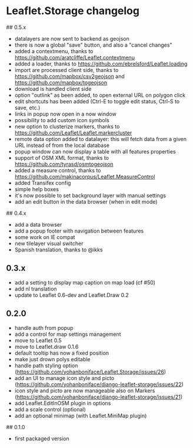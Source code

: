 # Leaflet.Storage changelog

## 0.5.x
- datalayers are now sent to backend as geojson
- there is now a global "save" button, and also a "cancel changes"
- added a contextmenu, thanks to https://github.com/aratcliffe/Leaflet.contextmenu
- added a loader, thanks to https://github.com/ebrelsford/Leaflet.loading
- import are processed client side, thanks to https://github.com/mapbox/csv2geojson
  and https://github.com/mapbox/togeojson
- download is handled client side
- option "outlink" as been added, to open external URL on polygon click
- edit shortcuts has been added (Ctrl-E to toggle edit status, Ctrl-S to save, etc.)
- links in popup now open in a now window
- possibility to add custom icon symbols
- new option to clusterize markers, thanks to https://github.com/Leaflet/Leaflet.markercluster
- remote data option added to datalayer: this will fetch data from a given URL
  instead of from the local database
- popup window can now display a table with all features properties
- support of OSM XML format, thanks to https://github.com/tyrasd/osmtogeojson
- added a measure control, thanks to https://github.com/makinacorpus/Leaflet.MeasureControl
- added Transifex config
- simple help boxes
- it's now possible to set background layer with manual settings
- add an edit button in the data browser (when in edit mode)

## 0.4.x
- add a data browser
- add a popup footer with navigation between features
- some work on IE compat
- new tilelayer visual switcher
- Spanish translation, thanks to @ikks

## 0.3.x

- add a setting to display map caption on map load (cf #50)
- add nl translation
- update to Leaflet 0.6-dev and Leaflet.Draw 0.2


## 0.2.0

- handle auth from popup
- add a control for map settings management
- move to Leaflet 0.5
- move to Leaflet.draw 0.1.6
- default tooltip has now a fixed position
- make just drown polys editable
- handle path styling option (https://github.com/yohanboniface/Leaflet.Storage/issues/26)
- add an UI to manage icon style and picto (https://github.com/yohanboniface/django-leaflet-storage/issues/22)
- icon style and picto are now manageable also on Markers (https://github.com/yohanboniface/django-leaflet-storage/issues/21)
- add Leaflet.EditInOSM plugin in options
- add a scale control (optional)
- add an optional minimap (with Leaflet.MiniMap plugin)

## 0.1.0

- first packaged version